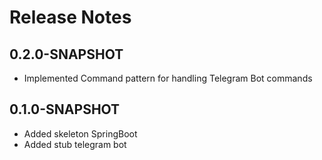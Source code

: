 # Release Notes

## 0.2.0-SNAPSHOT
*   Implemented Command pattern for handling Telegram Bot commands

## 0.1.0-SNAPSHOT
*   Added skeleton SpringBoot
*   Added stub telegram bot

